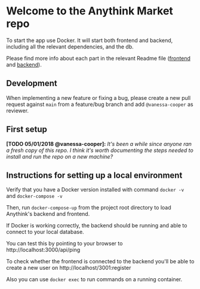 # Welcome to the Anythink Market repo

To start the app use Docker. It will start both frontend and backend, including all the relevant dependencies, and the db.

Please find more info about each part in the relevant Readme file ([frontend](frontend/readme.md) and [backend](backend/README.md)).

## Development

When implementing a new feature or fixing a bug, please create a new pull request against `main` from a feature/bug branch and add `@vanessa-cooper` as reviewer.

## First setup

**[TODO 05/01/2018 @vanessa-cooper]:** _It's been a while since anyone ran a fresh copy of this repo. I think it's worth documenting the steps needed to install and run the repo on a new machine?_

## Instructions for setting up a local environment 

Verify that you have a Docker version installed with command `docker -v` and `docker-compose -v`

Then, run `docker-compose-up` from the project root directory to load Anythink's backend and frontend.

If Docker is working correctly, the backend should be running and able to connect to your local database.

You can test this by pointing to your browser to http://localhost:3000/api/ping

To check whether the frontend is connected to the backend you'll be able to create a new user on http://localhost/3001:register

Also you can use `docker exec` to run commands on a running container.

